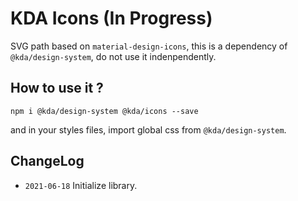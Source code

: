 # KDA Icons (In Progress)

SVG path based on `material-design-icons`, this is a dependency of `@kda/design-system`, do not use it indenpendently.

## How to use it ?

```
npm i @kda/design-system @kda/icons --save
```

and in your styles files, import global css from `@kda/design-system`.

## ChangeLog

- `2021-06-18` Initialize library.
